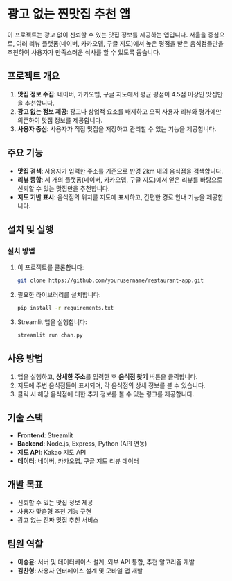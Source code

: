 
# 광고 없는 찐맛집 추천 앱

이 프로젝트는 광고 없이 신뢰할 수 있는 맛집 정보를 제공하는 앱입니다. 서울을 중심으로, 여러 리뷰 플랫폼(네이버, 카카오맵, 구글 지도)에서 높은 평점을 받은 음식점들만을 추천하여 사용자가 만족스러운 식사를 할 수 있도록 돕습니다.

## 프로젝트 개요

1. **맛집 정보 수집**: 네이버, 카카오맵, 구글 지도에서 평균 평점이 4.5점 이상인 맛집만을 추천합니다.
2. **광고 없는 정보 제공**: 광고나 상업적 요소를 배제하고 오직 사용자 리뷰와 평가에만 의존하여 맛집 정보를 제공합니다.
3. **사용자 중심**: 사용자가 직접 맛집을 저장하고 관리할 수 있는 기능을 제공합니다. 

## 주요 기능

- **맛집 검색**: 사용자가 입력한 주소를 기준으로 반경 2km 내의 음식점을 검색합니다.
- **리뷰 종합**: 세 개의 플랫폼(네이버, 카카오맵, 구글 지도)에서 얻은 리뷰를 바탕으로 신뢰할 수 있는 맛집만을 추천합니다.
- **지도 기반 표시**: 음식점의 위치를 지도에 표시하고, 간편한 경로 안내 기능을 제공합니다.

## 설치 및 실행

### 설치 방법

1. 이 프로젝트를 클론합니다:

   ```bash
   git clone https://github.com/yourusername/restaurant-app.git
   ```

2. 필요한 라이브러리를 설치합니다:

   ```bash
   pip install -r requirements.txt
   ```

3. Streamlit 앱을 실행합니다:

   ```bash
   streamlit run chan.py
   ```

## 사용 방법

1. 앱을 실행하고, **상세한 주소**를 입력한 후 **음식점 찾기** 버튼을 클릭합니다.
2. 지도에 주변 음식점들이 표시되며, 각 음식점의 상세 정보를 볼 수 있습니다.
3. 클릭 시 해당 음식점에 대한 추가 정보를 볼 수 있는 링크를 제공합니다.

## 기술 스택

- **Frontend**: Streamlit
- **Backend**: Node.js, Express, Python (API 연동)
- **지도 API**: Kakao 지도 API
- **데이터**: 네이버, 카카오맵, 구글 지도 리뷰 데이터

## 개발 목표

- 신뢰할 수 있는 맛집 정보 제공
- 사용자 맞춤형 추천 기능 구현
- 광고 없는 진짜 맛집 추천 서비스

## 팀원 역할

- **이승윤**: 서버 및 데이터베이스 설계, 외부 API 통합, 추천 알고리즘 개발
- **김찬형**: 사용자 인터페이스 설계 및 모바일 앱 개발
